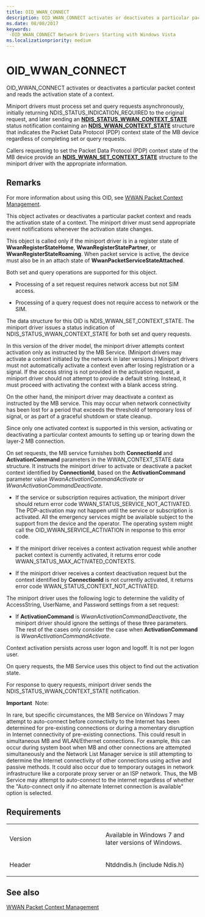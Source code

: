 ```yaml
---
title: OID_WWAN_CONNECT
description: OID_WWAN_CONNECT activates or deactivates a particular packet context and reads the activation state of a context.
ms.date: 08/08/2017
keywords: 
 -OID_WWAN_CONNECT Network Drivers Starting with Windows Vista
ms.localizationpriority: medium
---
```


# OID\_WWAN\_CONNECT


OID\_WWAN\_CONNECT activates or deactivates a particular packet context and reads the activation state of a context.

Miniport drivers must process set and query requests asynchronously, initially returning NDIS\_STATUS\_INDICATION\_REQUIRED to the original request, and later sending an [**NDIS\_STATUS\_WWAN\_CONTEXT\_STATE**](ndis-status-wwan-context-state.md) status notification containing an [**NDIS\_WWAN\_CONTEXT\_STATE**](/windows-hardware/drivers/ddi/ndiswwan/ns-ndiswwan-_ndis_wwan_context_state) structure that indicates the Packet Data Protocol (PDP) context state of the MB device regardless of completing set or query requests.

Callers requesting to set the Packet Data Protocol (PDP) context state of the MB device provide an [**NDIS\_WWAN\_SET\_CONTEXT\_STATE**](/windows-hardware/drivers/ddi/ndiswwan/ns-ndiswwan-_ndis_wwan_set_context_state) structure to the miniport driver with the appropriate information.

## Remarks

For more information about using this OID, see [WWAN Packet Context Management](./mb-packet-context-management.md).

This object activates or deactivates a particular packet context and reads the activation state of a context. The miniport driver must send appropriate event notifications whenever the activation state changes.

This object is called only if the miniport driver is in a register state of **WwanRegisterStateHome**, **WwanRegisterStatePartner**, or **WwanRegisterStateRoaming**. When packet service is active, the device must also be in an attach state of **WwanPacketServiceStateAttached**.

Both set and query operations are supported for this object.

-   Processing of a set request requires network access but not SIM access.

-   Processing of a query request does not require access to network or the SIM.

The data structure for this OID is NDIS\_WWAN\_SET\_CONTEXT\_STATE. The miniport driver issues a status indication of NDIS\_STATUS\_WWAN\_CONTEXT\_STATE for both set and query requests.

In this version of the driver model, the miniport driver attempts context activation only as instructed by the MB Service. (Miniport drivers may activate a context initiated by the network in later versions.) Miniport drivers must not automatically activate a context even after losing registration or a signal. If the access string is not provided in the activation request, a miniport driver should not attempt to provide a default string. Instead, it must proceed with activating the context with a blank access string.

On the other hand, the miniport driver may deactivate a context as instructed by the MB service. This may occur when network connectivity has been lost for a period that exceeds the threshold of temporary loss of signal, or as part of a graceful shutdown or state cleanup.

Since only one activated context is supported in this version, activating or deactivating a particular context amounts to setting up or tearing down the layer-2 MB connection.

On set requests, the MB service furnishes both **ConnectionId** and **ActivationCommand** parameters in the WWAN\_CONTEXT\_STATE data structure. It instructs the miniport driver to activate or deactivate a packet context identified by **ConnectionId**, based on the **ActivationCommand** parameter value *WwanActivationCommandActivate* or *WwanActivationCommandDeactivate*.

-   If the service or subscription requires activation, the miniport driver should return error code WWAN\_STATUS\_SERVICE\_NOT\_ACTIVATED. The PDP-activation may not happen until the service or subscription is activated. All the emergency services might be available subject to the support from the device and the operator. The operating system might call the OID\_WWAN\_SERVICE\_ACTIVATION in response to this error code.

-   If the miniport driver receives a context activation request while another packet context is currently activated, it returns error code WWAN\_STATUS\_MAX\_ACTIVATED\_CONTEXTS.

-   If the miniport driver receives a context deactivation request but the context identified by **ConnectionId** is not currently activated, it returns error code WWAN\_STATUS\_CONTEXT\_NOT\_ACTIVATED.

The miniport driver uses the following logic to determine the validity of AccessString, UserName, and Password settings from a set request:

-   If **ActivationCommand** is *WwanActivationCommandDeactivate*, the miniport driver should ignore the settings of these three parameters. The rest of the cases only consider the case when **ActivationCommand** is *WwanActivationCommandActivate*.

Context activation persists across user logon and logoff. It is not per logon user.

On query requests, the MB Service uses this object to find out the activation state.

For response to query requests, miniport driver sends the NDIS\_STATUS\_WWAN\_CONTEXT\_STATE notification.

**Important**  Note:

 

In rare, but specific circumstances, the MB Service on Windows 7 may attempt to auto-connect before connectivity to the Internet has been determined for pre-existing connections or during a momentary disruption in Internet connectivity of pre-existing connections. This could result in simultaneous MB and WLAN/Ethernet connections. For example, this can occur during system boot when MB and other connections are attempted simultaneously and the Network List Manager service is still attempting to determine the Internet connectivity of other connections using active and passive methods. It could also occur due to temporary outages in network infrastructure like a corporate proxy server or an ISP network. Thus, the MB Service may attempt to auto-connect to the internet regardless of whether the "Auto-connect only if no alternate Internet connection is available" option is selected.

## Requirements

<table>
<colgroup>
<col width="50%" />
<col width="50%" />
</colgroup>
<tbody>
<tr class="odd">
<td><p>Version</p></td>
<td><p>Available in Windows 7 and later versions of Windows.</p></td>
</tr>
<tr class="even">
<td><p>Header</p></td>
<td>Ntddndis.h (include Ndis.h)</td>
</tr>
</tbody>
</table>

## See also


[WWAN Packet Context Management](./mb-packet-context-management.md)

 

